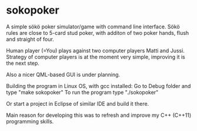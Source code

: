 # sokopoker

A simple sökö poker simulator/game with command line interface. 
Sökö rules are close to 5-card stud poker, with additon of two poker hands, flush and straight of four.  

Human player (=You) plays against two computer players Matti and Jussi.
Strategy of computer players is at the moment very simple, improving it is the next step.

Also a nicer QML-based GUI is under planning.

Building the program in Linux OS, with gcc installed:
Go to  Debug folder and type "make sokopoker"
To run the program type "./sokopoker"

Or start a project in Eclipse of similar IDE and build it there.

Main reason for developing this was to refresh and improve my C++ (C++11) programming skills.
